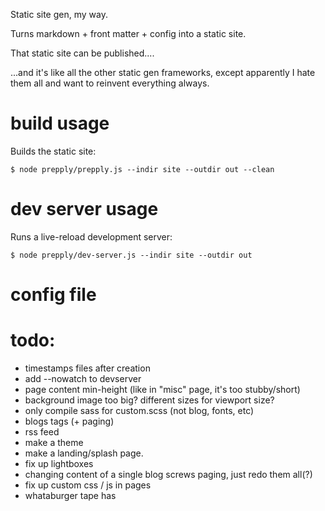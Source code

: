 Static site gen, my way.

Turns markdown + front matter + config into a static site.

That static site can be published....

...and it's like all the other static gen frameworks, except apparently I hate them all
and want to reinvent everything always.

# build usage

Builds the static site:

```
$ node prepply/prepply.js --indir site --outdir out --clean
```

# dev server usage

Runs a live-reload development server:

```
$ node prepply/dev-server.js --indir site --outdir out
```

# config file


# todo:

* timestamps files after creation
* add --nowatch to devserver
* page content min-height (like in "misc" page, it's too stubby/short)
* background image too big?  different sizes for viewport size?
* only compile sass for custom.scss (not blog, fonts, etc)
* blogs tags (+ paging)
* rss feed
* make a theme
* make a landing/splash page.
* fix up lightboxes
* changing content of a single blog screws paging, just redo them all(?)
* fix up custom css / js in pages
* whataburger tape has <style> css in it
* training of marine - custom title with <br/> in it (needed)
* fix cowstick
* fix iquitsmoking
* p5glove could use some love -- around code blocks
* check for all busted links
* ...
